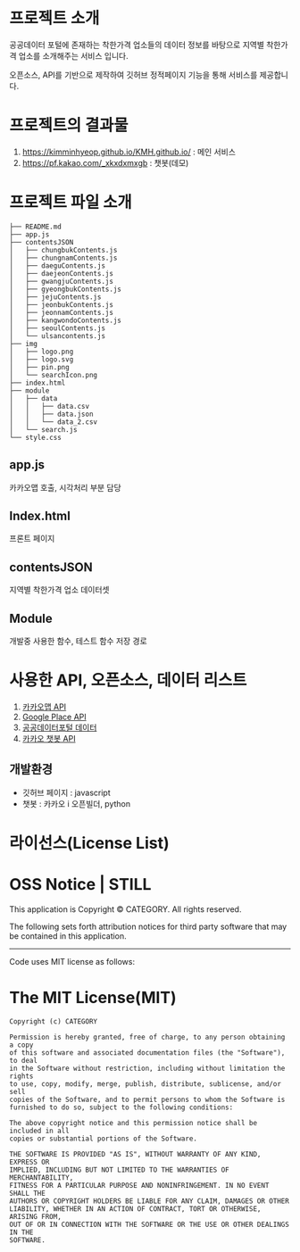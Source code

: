 # 프로젝트 소개

공공데이터 포털에 존재하는 착한가격 업소들의 데이터 정보를 바탕으로 지역별 착한가격 업소를 소개해주는 서비스 입니다.

오픈소스, API를 기반으로 제작하여 깃허브 정적페이지 기능을 통해 서비스를 제공합니다. 



# 프로젝트의 결과물

1. https://kimminhyeop.github.io/KMH.github.io/ : 메인 서비스
2. https://pf.kakao.com/_xkxdxmxgb : 챗봇(데모)





# 프로젝트 파일 소개

```
├── README.md
├── app.js
├── contentsJSON
│   ├── chungbukContents.js
│   ├── chungnamContents.js
│   ├── daeguContents.js
│   ├── daejeonContents.js
│   ├── gwangjuContents.js
│   ├── gyeongbukContents.js
│   ├── jejuContents.js
│   ├── jeonbukContents.js
│   ├── jeonnamContents.js
│   ├── kangwondoContents.js
│   ├── seoulContents.js
│   └── ulsancontents.js
├── img
│   ├── logo.png
│   ├── logo.svg
│   ├── pin.png
│   └── searchIcon.png
├── index.html
├── module
│   ├── data
│   │   ├── data.csv
│   │   ├── data.json
│   │   └── data_2.csv
│   └── search.js
└── style.css
```



## app.js 

카카오맵 호출, 시각처리 부분 담당



## Index.html

프론트 페이지



## contentsJSON

지역별 착한가격 업소 데이터셋



## Module

개발중 사용한 함수, 테스트 함수 저장 경로



# 사용한 API, 오픈소스, 데이터 리스트

1. [카카오맵 API](https://apis.map.kakao.com/)
2. [Google Place API](https://developers.google.com/maps/documentation/places/web-service/overview)
3. [공공데이터포털 데이터](https://www.data.go.kr/)
4. [카카오 챗봇 API](https://i.kakao.com/docs/tutorial-chatbot-key-features) 



## 개발환경
- 깃허브 페이지 : javascript
- 챗봇 : 카카오 i 오픈빌더, python



# 라이선스(License List)

# OSS Notice | STILL #

This application is Copyright © CATEGORY. All rights reserved.

The following sets forth attribution notices for third party software that may be contained in this application.


-----------------------------------------------------------------
Code uses MIT license as follows:

# The MIT License(MIT) #

``````````
Copyright (c) CATEGORY

Permission is hereby granted, free of charge, to any person obtaining a copy
of this software and associated documentation files (the "Software"), to deal
in the Software without restriction, including without limitation the rights
to use, copy, modify, merge, publish, distribute, sublicense, and/or sell
copies of the Software, and to permit persons to whom the Software is
furnished to do so, subject to the following conditions:
     
The above copyright notice and this permission notice shall be included in all
copies or substantial portions of the Software.
     
THE SOFTWARE IS PROVIDED "AS IS", WITHOUT WARRANTY OF ANY KIND, EXPRESS OR
IMPLIED, INCLUDING BUT NOT LIMITED TO THE WARRANTIES OF MERCHANTABILITY,
FITNESS FOR A PARTICULAR PURPOSE AND NONINFRINGEMENT. IN NO EVENT SHALL THE
AUTHORS OR COPYRIGHT HOLDERS BE LIABLE FOR ANY CLAIM, DAMAGES OR OTHER
LIABILITY, WHETHER IN AN ACTION OF CONTRACT, TORT OR OTHERWISE, ARISING FROM,
OUT OF OR IN CONNECTION WITH THE SOFTWARE OR THE USE OR OTHER DEALINGS IN THE
SOFTWARE.

